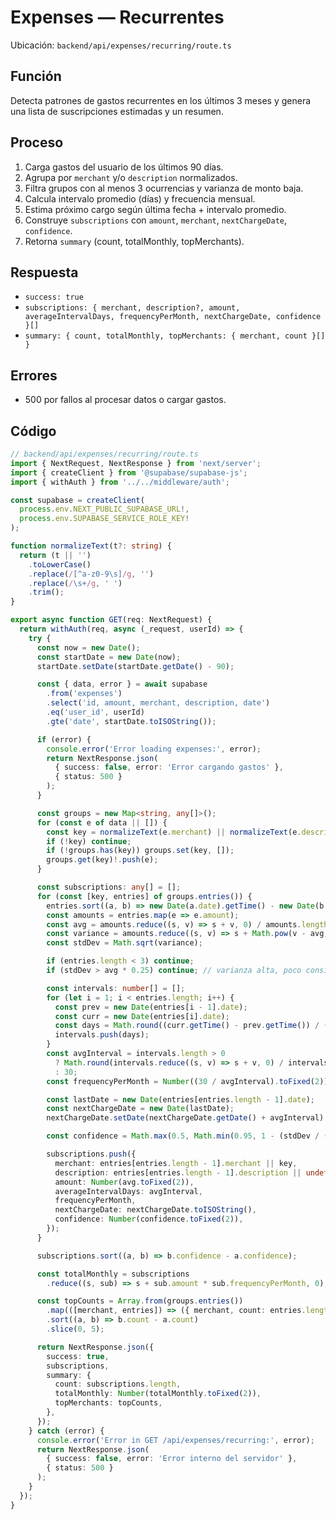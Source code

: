 # Expenses — Recurrentes

Ubicación: `backend/api/expenses/recurring/route.ts`

## Función

Detecta patrones de gastos recurrentes en los últimos 3 meses y genera una lista de suscripciones estimadas y un resumen.

## Proceso

1. Carga gastos del usuario de los últimos 90 días.
2. Agrupa por `merchant` y/o `description` normalizados.
3. Filtra grupos con al menos 3 ocurrencias y varianza de monto baja.
4. Calcula intervalo promedio (días) y frecuencia mensual.
5. Estima próximo cargo según última fecha + intervalo promedio.
6. Construye `subscriptions` con `amount`, `merchant`, `nextChargeDate`, `confidence`.
7. Retorna `summary` (count, totalMonthly, topMerchants).

## Respuesta

- `success: true`
- `subscriptions: { merchant, description?, amount, averageIntervalDays, frequencyPerMonth, nextChargeDate, confidence }[]`
- `summary: { count, totalMonthly, topMerchants: { merchant, count }[] }`

## Errores

- 500 por fallos al procesar datos o cargar gastos.

## Código

```typescript
// backend/api/expenses/recurring/route.ts
import { NextRequest, NextResponse } from 'next/server';
import { createClient } from '@supabase/supabase-js';
import { withAuth } from '../../middleware/auth';

const supabase = createClient(
  process.env.NEXT_PUBLIC_SUPABASE_URL!,
  process.env.SUPABASE_SERVICE_ROLE_KEY!
);

function normalizeText(t?: string) {
  return (t || '')
    .toLowerCase()
    .replace(/[^a-z0-9\s]/g, '')
    .replace(/\s+/g, ' ')
    .trim();
}

export async function GET(req: NextRequest) {
  return withAuth(req, async (_request, userId) => {
    try {
      const now = new Date();
      const startDate = new Date(now);
      startDate.setDate(startDate.getDate() - 90);

      const { data, error } = await supabase
        .from('expenses')
        .select('id, amount, merchant, description, date')
        .eq('user_id', userId)
        .gte('date', startDate.toISOString());

      if (error) {
        console.error('Error loading expenses:', error);
        return NextResponse.json(
          { success: false, error: 'Error cargando gastos' },
          { status: 500 }
        );
      }

      const groups = new Map<string, any[]>();
      for (const e of data || []) {
        const key = normalizeText(e.merchant) || normalizeText(e.description);
        if (!key) continue;
        if (!groups.has(key)) groups.set(key, []);
        groups.get(key)!.push(e);
      }

      const subscriptions: any[] = [];
      for (const [key, entries] of groups.entries()) {
        entries.sort((a, b) => new Date(a.date).getTime() - new Date(b.date).getTime());
        const amounts = entries.map(e => e.amount);
        const avg = amounts.reduce((s, v) => s + v, 0) / amounts.length;
        const variance = amounts.reduce((s, v) => s + Math.pow(v - avg, 2), 0) / amounts.length;
        const stdDev = Math.sqrt(variance);

        if (entries.length < 3) continue;
        if (stdDev > avg * 0.25) continue; // varianza alta, poco consistente

        const intervals: number[] = [];
        for (let i = 1; i < entries.length; i++) {
          const prev = new Date(entries[i - 1].date);
          const curr = new Date(entries[i].date);
          const days = Math.round((curr.getTime() - prev.getTime()) / (1000 * 60 * 60 * 24));
          intervals.push(days);
        }
        const avgInterval = intervals.length > 0
          ? Math.round(intervals.reduce((s, v) => s + v, 0) / intervals.length)
          : 30;
        const frequencyPerMonth = Number((30 / avgInterval).toFixed(2));

        const lastDate = new Date(entries[entries.length - 1].date);
        const nextChargeDate = new Date(lastDate);
        nextChargeDate.setDate(nextChargeDate.getDate() + avgInterval);

        const confidence = Math.max(0.5, Math.min(0.95, 1 - (stdDev / (avg || 1))));

        subscriptions.push({
          merchant: entries[entries.length - 1].merchant || key,
          description: entries[entries.length - 1].description || undefined,
          amount: Number(avg.toFixed(2)),
          averageIntervalDays: avgInterval,
          frequencyPerMonth,
          nextChargeDate: nextChargeDate.toISOString(),
          confidence: Number(confidence.toFixed(2)),
        });
      }

      subscriptions.sort((a, b) => b.confidence - a.confidence);

      const totalMonthly = subscriptions
        .reduce((s, sub) => s + sub.amount * sub.frequencyPerMonth, 0);

      const topCounts = Array.from(groups.entries())
        .map(([merchant, entries]) => ({ merchant, count: entries.length }))
        .sort((a, b) => b.count - a.count)
        .slice(0, 5);

      return NextResponse.json({
        success: true,
        subscriptions,
        summary: {
          count: subscriptions.length,
          totalMonthly: Number(totalMonthly.toFixed(2)),
          topMerchants: topCounts,
        },
      });
    } catch (error) {
      console.error('Error in GET /api/expenses/recurring:', error);
      return NextResponse.json(
        { success: false, error: 'Error interno del servidor' },
        { status: 500 }
      );
    }
  });
}
```